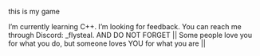 
this is my game 

I’m currently learning C++. 
I’m looking for feedback. You can reach me through Discord: _flysteal.
AND DO NOT FORGET
|| Some people love you for what you do, but someone loves YOU for what you are ||
